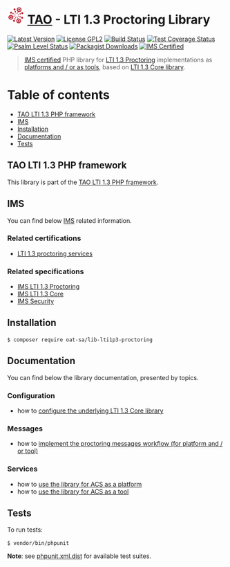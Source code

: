 # <img src="doc/images/logo/logo.png" width="40" height="40"> [TAO](https://www.taotesting.com/) - LTI 1.3 Proctoring Library

[![Latest Version](https://img.shields.io/github/tag/oat-sa/lib-lti1p3-proctoring.svg?style=flat&label=release)](https://github.com/oat-sa/lib-lti1p3-proctoring/tags)
[![License GPL2](http://img.shields.io/badge/licence-GPL%202.0-blue.svg)](http://www.gnu.org/licenses/gpl-2.0.html)
[![Build Status](https://github.com/oat-sa/lib-lti1p3-proctoring/actions/workflows/build.yaml/badge.svg?branch=main)](https://github.com/oat-sa/lib-lti1p3-proctoring/actions)
[![Test Coverage Status](https://coveralls.io/repos/github/oat-sa/lib-lti1p3-proctoring/badge.svg?branch=main)](https://coveralls.io/github/oat-sa/lib-lti1p3-proctoring?branch=main)
[![Psalm Level Status](https://shepherd.dev/github/oat-sa/lib-lti1p3-proctoring/level.svg)](https://shepherd.dev/github/oat-sa/lib-lti1p3-proctoring)
[![Packagist Downloads](http://img.shields.io/packagist/dt/oat-sa/lib-lti1p3-proctoring.svg)](https://packagist.org/packages/oat-sa/lib-lti1p3-proctoring)
[![IMS Certified](https://img.shields.io/badge/IMS-certified-brightgreen)](https://site.imsglobal.org/certifications/open-assessment-technologies-sa/tao-lti-13-devkit)

> [IMS certified](https://site.imsglobal.org/certifications/open-assessment-technologies-sa/tao-lti-13-devkit) PHP library for [LTI 1.3 Proctoring](https://www.imsglobal.org/spec/proctoring/v1p0) implementations as [platforms and / or as tools](http://www.imsglobal.org/spec/lti/v1p3/#platforms-and-tools), based on [LTI 1.3 Core library](https://github.com/oat-sa/lib-lti1p3-core).

# Table of contents

- [TAO LTI 1.3 PHP framework](#tao-lti-13-php-framework)
- [IMS](#ims)
- [Installation](#installation)
- [Documentation](#documentation)
- [Tests](#tests)

## TAO LTI 1.3 PHP framework

This library is part of the [TAO LTI 1.3 PHP framework](https://oat-sa.github.io/doc-lti1p3/).

## IMS

You can find below [IMS](https://www.imsglobal.org/) related information.

### Related certifications

- [LTI 1.3 proctoring services](https://site.imsglobal.org/certifications/open-assessment-technologies-sa/tao-lti-13-devkit)

### Related specifications

- [IMS LTI 1.3 Proctoring](https://www.imsglobal.org/spec/proctoring/v1p0)
- [IMS LTI 1.3 Core](http://www.imsglobal.org/spec/lti/v1p3)
- [IMS Security](https://www.imsglobal.org/spec/security/v1p0)

## Installation

```console
$ composer require oat-sa/lib-lti1p3-proctoring
```

## Documentation

You can find below the library documentation, presented by topics.

### Configuration

- how to [configure the underlying LTI 1.3 Core library](https://github.com/oat-sa/lib-lti1p3-core#quick-start)

### Messages

- how to [implement the proctoring messages workflow (for platform and / or tool)](doc/message/proctoring-workflow.md)

### Services

- how to [use the library for ACS as a platform](doc/service/platform.md)
- how to [use the library for ACS as a tool](doc/service/tool.md)

## Tests

To run tests:

```console
$ vendor/bin/phpunit
```
**Note**: see [phpunit.xml.dist](phpunit.xml.dist) for available test suites.
